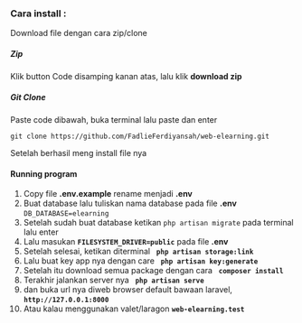 <h3>Cara install : </h3>

<p>Download file dengan cara zip/clone</p>
<h5> Zip </h5>
<p>Klik button Code disamping kanan atas, lalu klik <b>download zip</b></p>

<h5> Git Clone </h5>
<p>Paste code dibawah, buka terminal lalu paste dan enter</p>
<code>git clone https://github.com/FadlieFerdiyansah/web-elearning.git</code>

<br>
<p>Setelah berhasil meng install file nya</p>
<h4> Running program </h4>
<ol>
    <li>Copy file <b>.env.example</b> rename menjadi <b>.env</b></li>
    <li>Buat database lalu tuliskan nama database pada file <b>.env</b> <code>DB_DATABASE=elearning</code></li>
    <li>Setelah sudah buat database ketikan <code>php artisan migrate</code> pada terminal lalu enter</li>
    <li>Lalu masukan <b><code>FILESYSTEM_DRIVER=public</code></b> pada file <b> .env </b> </li>
    <li>Setelah selesai, ketikan diterminal <b><code> php artisan storage:link </code></b> </li>
    <li>Lalu buat key app nya dengan care <b><code> php artisan key:generate </code></b> </li>
    <li>Setelah itu download semua package dengan cara <b><code> composer install </code></b> </li>
    <li>Terakhir jalankan server nya <b><code> php artisan serve </code></b></li>
    <li>dan buka url nya diweb browser default bawaan laravel, <b><code>http://127.0.0.1:8000</code></b></li>
    <li>Atau kalau menggunakan valet/laragon <b><code>web-elearning.test</code></b></li>
</ol>
